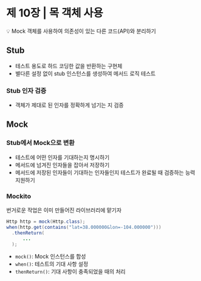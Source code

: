 # 제 10장 | 목 객체 사용

💡 Mock 객체를 사용하여 의존성이 있는 다른 코드(API)와 분리하기

## Stub
- 테스트 용도로 하드 코딩한 값을 반환하는 구현체
- 별다른 설정 없이 stub 인스턴스를 생성하여 메서드 로직 테스트

### Stub 인자 검증
- 객체가 제대로 된 인자를 정확하게 넘기는 지 검증

## Mock

### Stub에서 Mock으로 변환
- 테스트에 어떤 인자를 기대하는지 명시하기
- 메서드에 넘겨진 인자들을 잡아서 저장하기
- 메서드에 저장된 인자들이 기대하는 인자들인지 테스트가 완료될 때 검증하는 능력 지원하기

### Mockito
번거로운 작업은 이미 만들어진 라이브러리에 맡기자

```java
Http http = mock(Http.class);
when(http.get(contains("lat=38.000000&lon=-104.000000")))
  .thenReturn(
      ...
  );
```

- `mock()`: Mock 인스턴스를 합성
- `when()`: 테스트의 기대 사항 설정
- `thenReturn()`: 기대 사항이 충족되었을 때의 처리
